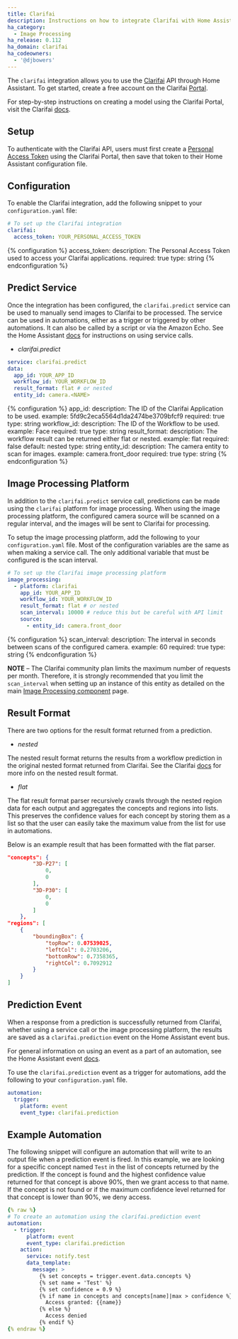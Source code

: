 ```yaml
---
title: Clarifai
description: Instructions on how to integrate Clarifai with Home Assistant.
ha_category:
  - Image Processing
ha_release: 0.112
ha_domain: clarifai
ha_codeowners:
  - '@djbowers'
---
```


The `clarifai` integration allows you to use the
[Clarifai](https://www.clarifai.com/) API through Home Assistant.
To get started, create a free account on the Clarifai [Portal](https://portal.clarifai.com/signup).

For step-by-step instructions on creating a model using the Clarifai Portal,
visit the Clarifai [docs](https://docs.clarifai.com/portal-guide/portal_overview).

## Setup

To authenticate with the Clarifai API, users must first create a [Personal Access Token](https://docs.clarifai.com/getting-started/authentication/personal-access-tokens)
using the Clarifai Portal, then save that token to their Home Assistant configuration file.

## Configuration

To enable the Clarifai integration,
add the following snippet to your `configuration.yaml` file:

```yaml
# To set up the Clarifai integration
clarifai:
  access_token: YOUR_PERSONAL_ACCESS_TOKEN
```

{% configuration %}
access_token:
  description: The Personal Access Token used to access your Clarifai applications.
  required: true
  type: string
{% endconfiguration %}

## Predict Service

Once the integration has been configured, the `clarifai.predict` service can be used
to manually send images to Clarifai to be processed. The service can be used in automations,
either as a trigger or triggered by other automations. It can also be called by a script
or via the Amazon Echo. See the Home Assistant [docs](/docs/scripts/service-calls/)
for instructions on using service calls.

- *clarifai.predict*

```yaml
service: clarifai.predict
data:
  app_id: YOUR_APP_ID
  workflow_id: YOUR_WORKFLOW_ID
  result_format: flat # or nested
  entity_id: camera.<NAME>
```

{% configuration %}
app_id:
  description: The ID of the Clarifai Application to be used.
  example: 5fd9c2eca5564d1da2474be3709bfcf9
  required: true
  type: string
workflow_id:
  description: The ID of the Workflow to be used.
  example: Face
  required: true
  type: string
result_format:
  description: The workflow result can be returned either flat or nested.
  example: flat
  required: false
  default: nested
  type: string
entity_id:
  description: The camera entity to scan for images.
  example: camera.front_door
  required: true
  type: string
{% endconfiguration %}

## Image Processing Platform

In addition to the `clarifai.predict` service call, predictions can be made using the
`clarifai` platform for image processing. When using the image processing platform,
the configured camera source will be scanned on a regular interval, and the images will
be sent to Clarifai for processing.

To setup the image processing platform, add the following to your `configuration.yaml` file.
Most of the configuration variables are the same as when making a service call. The only additional
variable that must be configured is the scan interval. 

```yaml
# To set up the Clarifai image processing platform
image_processing:
  - platform: clarifai
    app_id: YOUR_APP_ID
    workflow_id: YOUR_WORKFLOW_ID
    result_format: flat # or nested
    scan_interval: 10000 # reduce this but be careful with API limit
    source:
      - entity_id: camera.front_door
```

{% configuration %}
scan_interval:
  description: The interval in seconds between scans of the configured camera.
  example: 60
  required: true
  type: string
{% endconfiguration %}

**NOTE** – The Clarifai community plan limits the maximum number of requests 
per month. Therefore, it is strongly recommended that you limit the `scan_interval` when 
setting up an instance of this entity as detailed on the main [Image Processing component](/integrations/image_processing/) page.

## Result Format

There are two options for the result format returned from a prediction. 

- *nested*

The nested result format returns the results from a workflow prediction in the original nested
format returned from Clarifai. See the Clarifai [docs](https://docs.clarifai.com/api-guide/workflows/workflow-predict)
for more info on the nested result format. 

- *flat*

The flat result format parser recursively crawls through the nested region data for each output and 
aggregates the concepts and regions into lists. This preserves the confidence values for each concept
by storing them as a list so that the user can easily take the maximum value from the list for use in 
automations. 

Below is an example result that has been formatted with the flat parser. 

```json
"concepts": {
        "3D-P27": [
            0,
            0
        ],
        "3D-P30": [
            0,
            0
        ]
    },
"regions": [
    {
        "boundingBox": {
            "topRow": 0.07539025,
            "leftCol": 0.2703206,
            "bottomRow": 0.7358365,
            "rightCol": 0.7092912
        }
    }
]
```

## Prediction Event

When a response from a prediction is successfully returned from Clarifai, whether using
a service call or the image processing platform, the results are
saved as a `clarifai.prediction` event on the Home Assistant event bus. 

For general information on using an event as a part of an automation, see the Home Assistant
event [docs](/docs/configuration/events/).

To use the `clarifai.prediction` event as a trigger for automations, add the following to
your `configuration.yaml` file. 

```yaml
automation:
  trigger:
    platform: event
    event_type: clarifai.prediction
```

## Example Automation

The following snippet will configure an automation that will write to an output file when a prediction event is fired.
In this example, we are looking for a specific concept named `Test` in the list of concepts returned
by the prediction. If the concept is found and the highest confidence value returned for that concept
is above 90%, then we grant access to that name. If the concept is not found or if the maximum 
confidence level returned for that concept is lower than 90%, we deny access. 

```yaml
{% raw %}
# To create an automation using the clarifai.prediction event
automation:
  - trigger:
      platform: event
      event_type: clarifai.prediction
    action:
      service: notify.test
      data_template:
        message: >
          {% set concepts = trigger.event.data.concepts %}
          {% set name = 'Test' %}
          {% set confidence = 0.9 %}
          {% if name in concepts and concepts[name]|max > confidence %}
            Access granted: {{name}}
          {% else %}
            Access denied
          {% endif %}
{% endraw %}
```